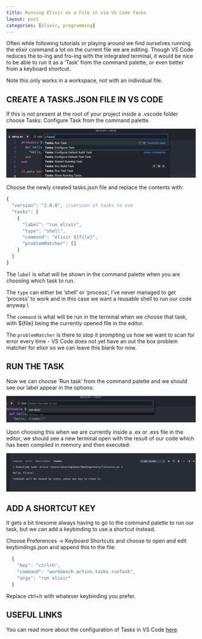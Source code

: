 ```yaml
---
title: Running Elixir on a File in via VS Code Tasks
layout: post
categories: [elixir, programming]
---
```

Often while following tutorials or playing around we find ourselves running the elixir command a lot on the current file we are editing. Though VS Code reduces the to-ing and fro-ing with the integrated terminal, it would be nice to be able to run it as a ‘Task’ from the command palette, or even better from a keyboard shortcut.

Note this only works in a workspace, not with an individual file.

## CREATE A TASKS.JSON FILE IN VS CODE
If this is not present at the root of your project inside a .vscode folder choose Tasks: Configure Task from the command palette.

![vs code menu screenshot](/assets/images/elixir-vs-code-tasks/1.png)

Choose the newly created tasks.json file and replace the contents with:
```js
{
  "version": "2.0.0", //version of tasks to use
  "tasks": [
    {
      "label": "run elixir",
      "type": "shell",
      "command": "elixir ${file}",
      "problemMatcher": []
    }
  ]
}
```
The `label` is what will be shown in the command palette when you are choosing which task to run.

The `type` can either be ‘shell’ or ‘process’, I’ve never managed to get ‘process’ to work and in this case we want a reusable shell to run our code anyway.\

The `command` is what will be run in the terminal when we choose that task, with ${file} being the currently opened file in the editor.

The `problemMatcher` is there to stop it prompting us how we want to scan for error every time - VS Code does not yet have an out the box problem matcher for elixir so we can leave this blank for now.

## RUN THE TASK
Now we can choose ‘Run task’ from the command palette and we should see our label appear in the options:

![vs code menu screenshot](/assets/images/elixir-vs-code-tasks/2.png)

Upon choosing this when we are currently inside a .ex or .exs file in the editor, we should see a new terminal open with the result of our code which has been compiled in memory and then executed:

![vs code menu screenshot](/assets/images/elixir-vs-code-tasks/3.png)

## ADD A SHORTCUT KEY
It gets a bit tiresome always having to go to the command palette to run our task, but we can add a keybinding to use a shortcut instead.

Choose Preferences -> Keyboard Shortcuts and choose to open and edit keybindings.json  and append this to the file:
```js
  {
    "key": "ctrl+h",
    "command": "workbench.action.tasks.runTask",
    "args": "run elixir"
  }
```
Replace ctrl+h with whatever keybinding you prefer.

## USEFUL LINKS
You can read more about the configuration of Tasks in VS Code [here](https://code.visualstudio.com/docs/editor/tasks).
